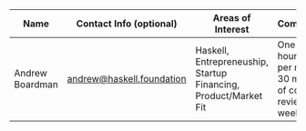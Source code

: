 | Name | Contact Info (optional) | Areas of Interest | Commitment |
| ---------------- | ------------------------- | --------------------------------------------------------------- | --------------------------------- |
| Andrew Boardman | andrew@haskell.foundation | Haskell, Entrepreneuship, Startup Financing, Product/Market Fit | One one hour session per month, 30 minutes of code review per week. | 
